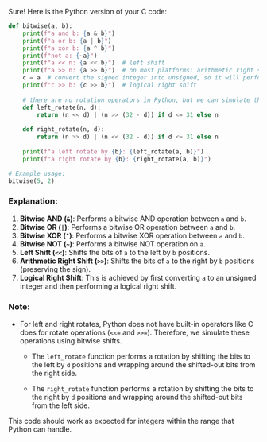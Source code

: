 Sure! Here is the Python version of your C code:

```python
def bitwise(a, b):
    print(f"a and b: {a & b}")
    print(f"a or b: {a | b}")
    print(f"a xor b: {a ^ b}")
    print(f"not a: {~a}")
    print(f"a << n: {a << b}")  # left shift
    print(f"a >> n: {a >> b}")  # on most platforms: arithmetic right shift
    c = a  # convert the signed integer into unsigned, so it will perform logical shift
    print(f"c >> b: {c >> b}")  # logical right shift
    
    # there are no rotation operators in Python, but we can simulate them using bitwise operations
    def left_rotate(n, d):
        return (n << d) | (n >> (32 - d)) if d <= 31 else n
    
    def right_rotate(n, d):
        return (n >> d) | (n << (32 - d)) if d <= 31 else n
    
    print(f"a left rotate by {b}: {left_rotate(a, b)}")
    print(f"a right rotate by {b}: {right_rotate(a, b)}")

# Example usage:
bitwise(5, 2)
```

### Explanation:

1. **Bitwise AND (`&`)**: Performs a bitwise AND operation between `a` and `b`.
2. **Bitwise OR (`|`)**: Performs a bitwise OR operation between `a` and `b`.
3. **Bitwise XOR (`^`)**: Performs a bitwise XOR operation between `a` and `b`.
4. **Bitwise NOT (`~`)**: Performs a bitwise NOT operation on `a`.
5. **Left Shift (`<<`)**: Shifts the bits of `a` to the left by `b` positions.
6. **Arithmetic Right Shift (`>>`)**: Shifts the bits of `a` to the right by `b` positions (preserving the sign).
7. **Logical Right Shift**: This is achieved by first converting `a` to an unsigned integer and then performing a logical right shift.

### Note:
- For left and right rotates, Python does not have built-in operators like C does for rotate operations (`<<=` and `>>=`). Therefore, we simulate these operations using bitwise shifts.
  
  - The `left_rotate` function performs a rotation by shifting the bits to the left by `d` positions and wrapping around the shifted-out bits from the right side.
  
  - The `right_rotate` function performs a rotation by shifting the bits to the right by `d` positions and wrapping around the shifted-out bits from the left side.

This code should work as expected for integers within the range that Python can handle.
